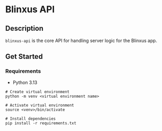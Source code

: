 # Blinxus API

## Description

`blinxus-api` is the core API for handling server logic for the Blinxus app.

## Get Started

### Requirements

- Python 3.13

```
# Create virtual environment
python -m venv <virtual environment name>

# Activate virtual environment
source <venv>/bin/activate

# Install dependencies
pip install -r requirements.txt
```
